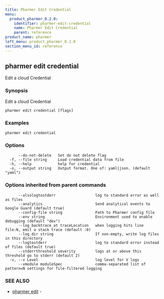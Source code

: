 ```yaml
---
title: Pharmer Edit Credential
menu:
  product_pharmer_0.2.0:
    identifier: pharmer-edit-credential
    name: Pharmer Edit Credential
    parent: reference
product_name: pharmer
left_menu: product_pharmer_0.2.0
section_menu_id: reference
---
```

## pharmer edit credential

Edit a cloud Credential

### Synopsis


Edit a cloud Credential

```
pharmer edit credential [flags]
```

### Examples

```
pharmer edit credential
```

### Options

```
      --do-not-delete   Set do not delete flag
  -f, --file string     Load credential data from file
  -h, --help            help for credential
  -o, --output string   Output format. One of: yaml|json. (default "yaml")
```

### Options inherited from parent commands

```
      --alsologtostderr                  log to standard error as well as files
      --analytics                        Send analytical events to Google Guard (default true)
      --config-file string               Path to Pharmer config file
      --env string                       Environment used to enable debugging (default "dev")
      --log_backtrace_at traceLocation   when logging hits line file:N, emit a stack trace (default :0)
      --log_dir string                   If non-empty, write log files in this directory
      --logtostderr                      log to standard error instead of files (default true)
      --stderrthreshold severity         logs at or above this threshold go to stderr (default 2)
  -v, --v Level                          log level for V logs
      --vmodule moduleSpec               comma-separated list of pattern=N settings for file-filtered logging
```

### SEE ALSO
* [pharmer edit](/docs/reference/pharmer_edit.md)	 - 

